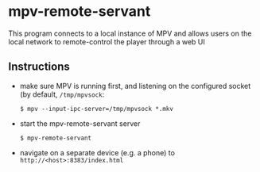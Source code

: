 # mpv-remote-servant

This program connects to a local instance of MPV and allows users on the local
network to remote-control the player through a web UI

## Instructions

- make sure MPV is running first, and listening on the configured socket (by
  default, `/tmp/mpvsock`:
  
  `$ mpv --input-ipc-server=/tmp/mpvsock *.mkv`

- start the mpv-remote-servant server
  
  `$ mpv-remote-servant`

- navigate on a separate device (e.g. a phone) to
  `http://<host>:8383/index.html`
